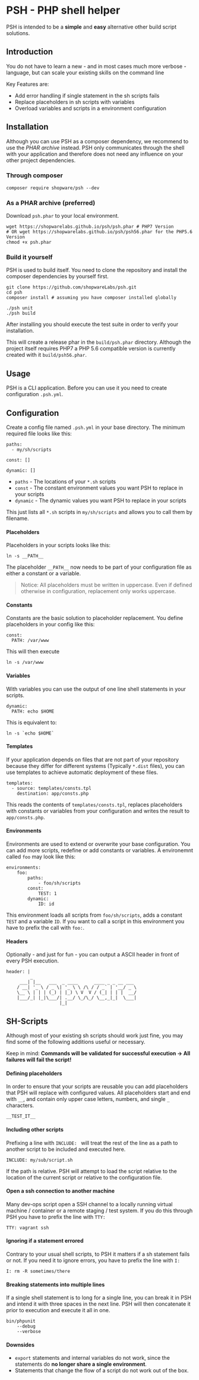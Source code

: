 PSH - PHP shell helper
====================

PSH is intended to be a **simple** and **easy** alternative other build script solutions. 

Introduction
------------

You do not have to learn a new - and in most cases much more verbose - language, but can scale your existing skills 
on the command line

Key Features are:

* Add error handling if single statement in the sh scripts fails
* Replace placeholders in sh scripts with variables
* Overload variables and scripts in a environment configuration
 
Installation
------------

Although you can use PSH as a composer dependency, we recommend to use the *PHAR archive* instead. PSH only communicates through
the shell with your application and therefore does not need any influence on your other project dependencies.

### Through composer

```
composer require shopware/psh --dev
```

### As a PHAR archive (preferred)

Download `psh.phar` to your local environment. 

```
wget https://shopwarelabs.github.io/psh/psh.phar # PHP7 Version
# OR wget https://shopwarelabs.github.io/psh/psh56.phar for the PHP5.6 Version
chmod +x psh.phar
```

### Build it yourself

PSH is used to build itself. You need to clone the repository and install the composer dependencies by yourself first.

```
git clone https://github.com/shopwareLabs/psh.git
cd psh
composer install # assuming you have composer installed globally

./psh unit
./psh build 
```

After installing you should execute the test suite in order to verify your installation.

This will create a release phar in the `build/psh.phar` directory. Although the project itself requires PHP7 a PHP 5.6 
compatible version is currently created with it `build/psh56.phar`. 

Usage
------------

PSH is a CLI application. Before you can use it you need to create configuration `.psh.yml`.

## Configuration

Create a config file named `.psh.yml` in your base directory. The minimum required file looks like this:

```
paths:
  - my/sh/scripts

const: []

dynamic: []
```

* `paths` - The locations of your `*.sh` scripts
* `const` - The constant environment values you want PSH to replace in your scripts
* `dynamic` - The dynamic values you want PSH to replace in your scripts

This just lists all `*.sh` scripts in `my/sh/scripts` and allows you to call them by filename.

#### Placeholders

Placeholders in your scripts looks like this:

```
ln -s __PATH__
```

The placeholder `__PATH__` now needs to be part of your configuration file as either a constant or a variable.

> Notice: All placeholders must be written in uppercase. Even if defined otherwise in configuration, replacement only works uppercase.

#### Constants

Constants are the basic solution to placeholder replacement. You define placeholders in your config like this:

```
const:
  PATH: /var/www
```

This will then execute 

```
ln -s /var/www
```

#### Variables

With variables you can use the output of one line shell statements in your scripts.
  
```
dynamic:
  PATH: echo $HOME
```

This is equivalent to:

```
ln -s `echo $HOME`
```

#### Templates

If your application depends on files that are not part of your repository because they differ for different systems (Typically `*.dist` files), 
you can use templates to achieve automatic deployment of these files.

```
templates:
  - source: templates/consts.tpl
    destination: app/consts.php
```

This reads the contents of `templates/consts.tpl`, replaces placeholders with constants or variables from your configuration and writes the result to `app/consts.php`.

#### Environments

Environments are used to extend or overwrite your base configuration. You can add more scripts, redefine or add constants or variables. 
A environemnt called `foo` may look like this:

```
environments:
    foo:
        paths:
            - foo/sh/scripts
        const: 
            TEST: 1
        dynamic: 
            ID: id
```

This environment loads all scripts from `foo/sh/scripts`, adds a constant `TEST` and a variable `ID`. 
If you want to call a script in this environment you have to prefix the call with `foo:`.


#### Headers

Optionally - and just for fun - you can output a ASCII header in front of every PSH execution.

```
header: |
         _
     ___| |__   ___  _ ____      ____ _ _ __ ___
    / __| '_ \ / _ \| '_ \ \ /\ / / _` | '__/ _ \
    \__ \ | | | (_) | |_) \ V  V / (_| | | |  __/
    |___/_| |_|\___/| .__/ \_/\_/ \__,_|_|  \___|
                    |_|
```

## SH-Scripts

Although most of your existing sh scripts should work just fine, you may find some of the following additions useful or necessary.

Keep in mind: **Commands will be validated for successful execution -> All failures will fail the script!**

#### Defining placeholders

In order to ensure that your scripts are reusable you can add placeholders that PSH will replace with configured values. All placeholders
start and end with `__`, and contain only upper case letters, numbers, and single `_` characters.

```
__TEST_IT__
```

#### Including other scripts

Prefixing a line with `INCLUDE: ` will treat the rest of the line as a path to another script to be included and executed here.

```
INCLUDE: my/sub/script.sh
```

If the path is relative. PSH will attempt to load the script relative to the location of the current script or relative to the configuration file.
 
#### Open a ssh connection to another machine

Many dev-ops script open a SSH channel to a locally running virtual machine / container or a remote staging / test system. If you do this 
through PSH you have to prefix the line with `TTY:` 

```
TTY: vagrant ssh
```

#### Ignoring if a statement errored

Contrary to your usual shell scripts, to PSH it matters if a sh statement fails or not. If you need it to ignore errors, you have to prefix the line with `I:`

```
I: rm -R sometimes/there
```
#### Breaking statements into multiple lines

If a single shell statement is to long for a single line, you can break it in PSH and intend it with three spaces in the next line. 
PSH will then concatenate it prior to execution and execute it all in one.

```
bin/phpunit
    --debug
    --verbose
```

#### Downsides

* `export` statements and internal variables do not work, since the statements do **no longer share a single environment**.
* Statements that change the flow of a script do not work out of the box.
